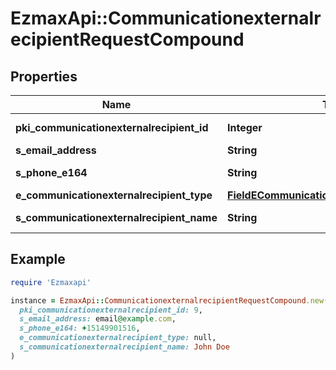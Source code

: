 # EzmaxApi::CommunicationexternalrecipientRequestCompound

## Properties

| Name | Type | Description | Notes |
| ---- | ---- | ----------- | ----- |
| **pki_communicationexternalrecipient_id** | **Integer** | The unique ID of the Communicationexternalrecipient | [optional] |
| **s_email_address** | **String** | The email address. | [optional] |
| **s_phone_e164** | **String** | A phone number in E.164 Format | [optional] |
| **e_communicationexternalrecipient_type** | [**FieldECommunicationexternalrecipientType**](FieldECommunicationexternalrecipientType.md) |  | [optional] |
| **s_communicationexternalrecipient_name** | **String** | The name of the Communicationexternalrecipient | [optional] |

## Example

```ruby
require 'Ezmaxapi'

instance = EzmaxApi::CommunicationexternalrecipientRequestCompound.new(
  pki_communicationexternalrecipient_id: 9,
  s_email_address: email@example.com,
  s_phone_e164: +15149901516,
  e_communicationexternalrecipient_type: null,
  s_communicationexternalrecipient_name: John Doe
)
```

